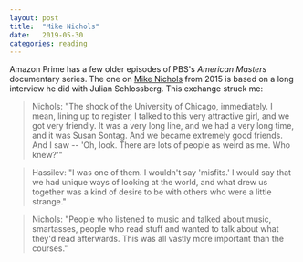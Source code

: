 ```yaml
---
layout: post
title:  "Mike Nichols"
date:   2019-05-30
categories: reading
---
```


Amazon Prime has a few older episodes of PBS's _American Masters_ documentary series. The one on [Mike Nichols](https://en.wikipedia.org/wiki/Mike_Nichols:_American_Masters) from 2015 is based on a long interview he did with Julian Schlossberg. This exchange struck me:

> Nichols: "The shock of the University of Chicago, immediately. I mean, lining up to register, I talked to this very attractive girl, and we got very friendly. It was a very long line, and we had a very long time, and it was Susan Sontag. And we became extremely good friends. And I saw -- 'Oh, look. There are lots of people as weird as me. Who knew?'"

> Hassilev: "I was one of them. I wouldn't say 'misfits.' I would say that we had unique ways of looking at the world, and what drew us together was a kind of desire to be with others who were a little strange."

> Nichols: "People who listened to music and talked about music, smartasses, people who read stuff and wanted to talk about what they'd read afterwards. This was all vastly more important than the courses."
